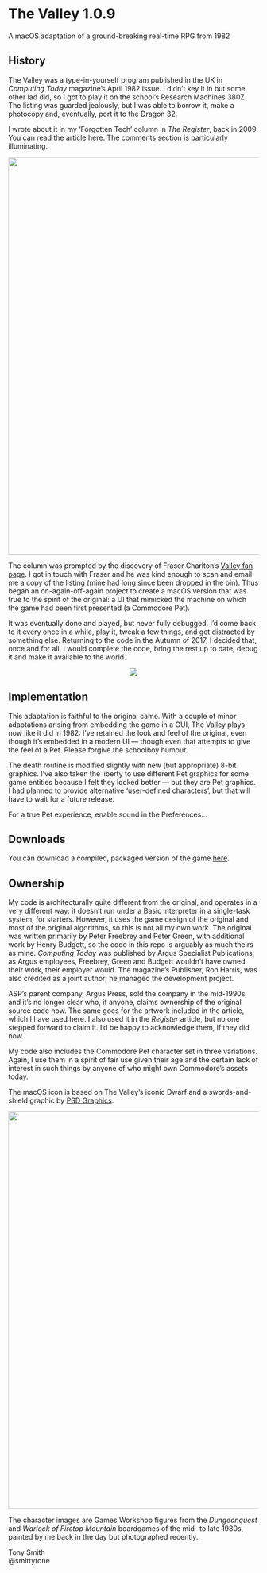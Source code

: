 # The Valley 1.0.9

A macOS adaptation of a ground-breaking real-time RPG from 1982

## History ##

The Valley was a type-in-yourself program published in the UK in *Computing Today* magazine’s April 1982 issue. I didn’t key it in but some other lad did, so I got to play it on the school’s Research Machines 380Z. The listing was guarded jealously, but I was able to borrow it, make a photocopy and, eventually, port it to the Dragon 32.

I wrote about it in my ‘Forgotten Tech’ column in *The Register*, back in 2009. You can read the article [here](https://www.theregister.co.uk/2009/11/27/back_into_the_valley/). The [comments section](https://forums.theregister.co.uk/forum/1/2009/11/27/back_into_the_valley/) is particularly illuminating.

<p align="center"><img src="https://smittytone.net/images/valley/valley_logo.png" width="800" ></p>

The column was prompted by the discovery of Fraser Charlton’s [Valley fan page](https://www.staff.ncl.ac.uk/fraser.charlton/otherstuff/Valley/valley_index.html). I got in touch with Fraser and he was kind enough to scan and email me a copy of the listing (mine had long since been dropped in the bin). Thus began an on-again-off-again project to create a macOS version that was true to the spirit of the original: a UI that mimicked the machine on which the game had been first presented (a Commodore Pet).

It was eventually done and played, but never fully debugged. I’d come back to it every once in a while, play it, tweak a few things, and get distracted by something else. Returning to the code in the Autumn of 2017, I decided that, once and for all, I would complete the code, bring the rest up to date, debug it and make it available to the world.

<p align="center"><img src="https://smittytone.net/images/valley/valleyss.png" ></p>

## Implementation ##

This adaptation is faithful to the original came. With a couple of minor adaptations arising from embedding the game in a GUI, The Valley plays now like it did in 1982: I’ve retained the look and feel of the original, even though it’s embedded in a modern UI &mdash; though even that attempts to give the feel of a Pet. Please forgive the schoolboy humour.

The death routine is modified slightly with new (but appropriate) 8-bit graphics. I’ve also taken the liberty to use different Pet graphics for some game entities because I felt they looked better &mdash; but they are Pet graphics. I had planned to provide alternative ‘user-defined characters’, but that will have to wait for a future release.

For a true Pet experience, enable sound in the Preferences...

## Downloads ##

You can download a compiled, packaged version of the game [here](https://smittytone.net/valley/index.html).

## Ownership ##

My code is architecturally quite different from the original, and operates in a very different way: it doesn’t run under a Basic interpreter in a single-task system, for starters. However, it uses the game design of the original and most of the original algorithms, so this is not all my own work. The original was written primarily by Peter Freebrey and Peter Green, with additional work by Henry Budgett, so the code in this repo is arguably as much theirs as mine. *Computing Today* was published by Argus Specialist Publications; as Argus employees, Freebrey, Green and Budgett wouldn’t have owned their work, their employer would. The magazine’s Publisher, Ron Harris, was also credited as a joint author; he managed the development project.

ASP’s parent company, Argus Press, sold the company in the mid-1990s, and it’s no longer clear who, if anyone, claims ownership of the original source code now. The same goes for the artwork included in the article, which I have used here. I also used it in the *Register* article, but no one stepped forward to claim it. I’d be happy to acknowledge them, if they did now.

My code also includes the Commodore Pet character set in three variations. Again, I use them in a spirit of fair use given their age and the certain lack of interest in such things by anyone of who might own Commodore’s assets today.

The macOS icon is based on The Valley’s iconic Dwarf and a swords-and-shield graphic by [PSD Graphics](http://psdgraphics.com).

<p align="center"><img src="https://smittytone.net/images/valley/valleychars.jpg" width="800" ></p>

The character images are Games Workshop figures from the *Dungeonquest* and *Warlock of Firetop Mountain* boardgames of the mid- to late 1980s, painted by me back in the day but photographed recently.

Tony Smith<br>@smittytone
